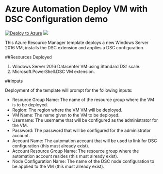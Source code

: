 # Azure Automation Deploy VM with DSC Configuration demo

[![Deploy to Azure](http://azuredeploy.net/deploybutton.png)](https://portal.azure.com/#create/Microsoft.Template/uri/https%3A%2F%2Fraw.githubusercontent.com%2Fazureautomation%2Fautomation-packs%2Fmaster%2Fdeploy-vm-with-dsc-configuration%2Fazuredeploy.json) 
<a href="http://armviz.io/#/?load=https%3A%2F%2Fraw.githubusercontent.com%2Fazureautomation%2Fautomation-packs%2Fmaster%2Fdeploy-vm-with-dsc-configuration%2Fazuredeploy.json" target="_blank">
    <img src="http://armviz.io/visualizebutton.png"/>
</a>

This Azure Resource Manager template deploys a new Windows Server 2016 VM, installs the DSC extension and applies a DSC configuration.

##Resources Deployed

1. Windows Server 2016 Datacenter VM using Standard DS1 scale.
2. Microsoft.PowerShell.DSC VM extension.

##Inputs

Deployment of the template will prompt for the following inputs:

- Resource Group Name: The name of the resource group where the VM is to be deployed.
- Region: The region where the VM VM will be deployed.
- VM Name: The name given to the VM to be deployed.
- Username: The username that will be configured as the administrator for the VM.
- Password: The password that will be configured for the administrator account.
- Account Name: The automation account that will be used to link for DSC configuration (this must already exist).
- Account Resource Group Name: The resource group where the automation account resides (this must already exist).
- Node Configuration Name: The name of the DSC node configuration to be applied to the VM (this must already exist).
